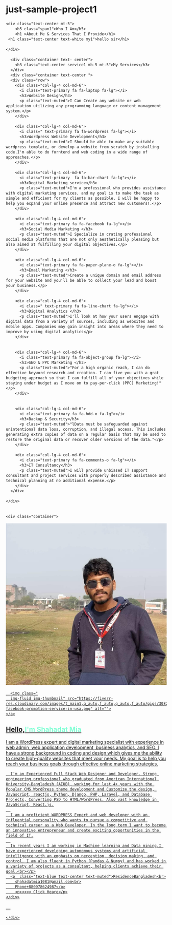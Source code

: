 # just-sample-project1<!DOCTYPE html>
<html lang="en">
<head>
    <meta charset="UTF-8">
    <meta name="viewport" content="width=device-width, initial-scale=1.0">
    <title>Document</title>
    <link rel="stylesheet" href="https://cdnjs.cloudflare.com/ajax/libs/font-awesome/6.4.0/css/all.min.css" integrity="sha512-iecdLmaskl7CVkqkXNQ/ZH/XLlvWZOJyj7Yy7tcenmpD1ypASozpmT/E0iPtmFIB46ZmdtAc9eNBvH0H/ZpiBw==" crossorigin="anonymous" referrerpolicy="no-referrer" />
    <meta name="viewport" content="width=device-width, initial-scale=1">
  <link rel="stylesheet" href="https://cdn.jsdelivr.net/npm/bootstrap@4.6.2/dist/css/bootstrap.min.css">
  <script src="https://cdn.jsdelivr.net/npm/jquery@3.6.4/dist/jquery.slim.min.js"></script>
  <script src="https://cdn.jsdelivr.net/npm/popper.js@1.16.1/dist/umd/popper.min.js"></script>
  <script src="https://cdn.jsdelivr.net/npm/bootstrap@4.6.2/dist/js/bootstrap.bundle.min.js"></script>
  
  <script crossorigin="anonymous" src="https://kit.fontawesome.com/70a642cd7c.js"></script>


  <link rel="stylesheet" href="style1.css">

  <style>
    .my1{
        text-decoration: 3px solid blue underline;
    }
    .span1{
      color: aquamarine;
    }
    .service1{
      background-color: aliceblue;
      border-radius: 50%;
      padding: 5px;
      
    }
  </style>

</head>
<body>

    <div class="text-center mt-5">
        <h5 class="span1">Who I Am</h5>
        <h1 >About Me & Services That I Provide</h1>
     <h1 class="text-center text-white my1">hello sir</h1>
      
    </div>
  
      <div class="container text- center">
        <h3 class="text-center service1 mb-5 mt-5">My Services</h3>
      </div>
      <div class="container text-center ">
      <div class="row">
        <div class="col-lg-4 col-md-6">
          <i class="text-primary fa fa-laptop fa-lg"></i>
          <h3>Website Design</h3>
          <p class="text-muted">I Can Create any website or web application utilizing any programming language or content management system.</p>
        </div>

        <div class="col-lg-4 col-md-6">
          <i class=" text-primary fa fa-wordpress fa-lg"></i>
          <h3>Wordpress Website Development</h3>
          <p class="text-muted">I Should be able to make any suitable wordpress template, or develop a website from scratch by installing code.I'm able to do forntend and web coding in a wide range of approaches.</p>
        </div>

        <div class="col-lg-4 col-md-6">
          <i class="text-primary  fa fa-bar-chart fa-lg"></i>
          <h3>Degital Marketing service</h3>
          <p class="text-muted">I'm a professional who provides assistance with digital marketing services, and my goal is to make the task as simple and efficient for my clients as possible. I will be happy to help you expand your online presence and attract new customers!.</p>
        </div>

        <div class="col-lg-4 col-md-6">
          <i class="text-primary fa fa-facebook fa-lg"></i>
          <h3>Social Media Marketing </h3>
          <p class="text-muted">I Specialize in crating professional social media platforms that are not only aesthetically pleasing but also aimed at fulfilling your digital objectives.</p>
        </div>

        <div class="col-lg-4 col-md-6">
          <i class="text-primary fa fa-paper-plane-o fa-lg"></i>
          <h3>Email Marketing </h3>
          <p class="text-muted">Create a unique domain and email address for your website and you'll be able to collect your lead and boost your business.</p>
        </div>

        <div class="col-lg-4 col-md-6">
          <i class=" text-primary fa fa-line-chart fa-lg"></i>
          <h3>Digital Analytics </h3>
          <p class="text-muted">I'll look at how your users engage with digital data from a variety of sources, including as websites and mobile apps. Companies may gain insight into areas where they need to improve by using digital analytics</p>
        </div>


        <div class="col-lg-4 col-md-6">
          <i class="text-primary fa fa-object-group fa-lg"></i>
          <h3>SEO & PPC Marketing </h3>
          <p class="text-muted">"For a high organic reach, I can do effective keyword research and creation. I can five you with a grat budgeting approach so that I can fulfill all of your objectives while staying under budget as I move on to pay-per-click (PPC) Marketing!"</p>
        </div>


        <div class="col-lg-4 col-md-6">
          <i class="text-primary fa fa-hdd-o fa-lg"></i>
          <h3>Backup & Security</h3>
          <p class="text-muted">"lData must be safeguarded against unintentional data loss, corruption, and illegal access. This includes generating extra copies of data on a regular basis that may be used to restore the original data or recover older versions of the data."</p>
        </div>

        <div class="col-lg-4 col-md-6">
          <i class="text-primary fa fa-comments-o fa-lg"></i>
          <h3>IT Consultancy</h3>
          <p class="text-muted">I will provide unbiased IT support consultant and project services with properly described assistance and technical planning at no additional expense.</p>
        </div>
      </div>
      
    </div>
    

    <div class="container">
<div class="row">
  <div class="col-5 mt-5 ">
    <a href="https://www.fiverr.com/shahadatmia1081/give-facebook-promotion-service-in-usa "target-main=""  class="img-brand">
      <img class=" img-fluid img-thumbnail " src="images/my.jpg" alt="">

      <img class="
      img-fluid img-thumbnail" src="https://fiverr-res.cloudinary.com/images/t_main1,q_auto,f_auto,q_auto,f_auto/gigs/308208017/original/4690b8d57879949a6fa031303494d9840eb31f48/give-facebook-promotion-service-in-usa.png" alt="">
    </a>


  </div>
  <div class="col-7">
    <h2 class="text-center mt-3">Hello,<span class="span1">I'm Shahadat Mia</span></h2>
    <p class="text-justify text-muted">I am a WordPress expert and digital marketing specialist with experience in web admin, web application development, business analytics, and SEO. I have a strong background in coding and design which gives me the ability to create high-quality websites that meet your needs. My goal is to help you reach your business goals through effective online marketing strategies.

      I’m an Experienced Full Stack Web Designer and Developer. Strong engineering professional who graduated from American International University-Bangladesh (AIUB), working for last 4+ years with the Popular CMS WordPress theme development and Customize the design, Javascript, reactjs, Python, Django, PHP, Laravel, and Database Projects, Converting PSD to HTML/WordPress. Also vast knowledge in JavaScript, React.js.
      
      I am a proficient WORDPRESS Expert and web developer with an influential personality who wants to pursue a competitive and technical career as a Web Developer. In the long term I want to become an innovative entrepreneur and create exciting opportunities in the field of IT.
      
      In recent years I am working in Machine learning and Data mining.I have experienced developing autonomous systems and artificial intelligence with an emphasis on perception, decision making, and control. I am also fluent in Python (Pandas & Numpy) and has worked in a variety of projects as a consultant, helping clients achieve their goal.<br></p>
      <p  class="text-blue text-center text-muted">ResidenceBangladesh<br>
        shahadatmia1081@gmail.com<br>
        Phone+880978624987</p>
        <p><<<< Click Heare</p>
    </div>

      
  
    </div>
</div>
</div>
  
    
</body>
</html>

